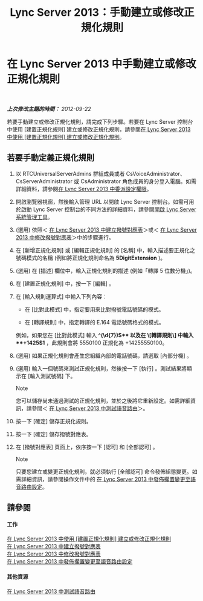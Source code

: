 ﻿---
title: Lync Server 2013：手動建立或修改正規化規則
TOCTitle: 手動建立或修改正規化規則
ms:assetid: fc0335e6-8830-4cfb-8c64-6aeb98c0a992
ms:mtpsurl: https://technet.microsoft.com/zh-tw/library/Gg413074(v=OCS.15)
ms:contentKeyID: 49292915
ms.date: 08/24/2015
mtps_version: v=OCS.15
ms.translationtype: HT
---

# 在 Lync Server 2013 中手動建立或修改正規化規則

 

_**上次修改主題的時間：** 2012-09-22_

若要手動建立或修改正規化規則，請完成下列步驟。若要在 Lync Server 控制台 中使用 \[建置正規化規則\] 建立或修改正規化規則，請參閱[在 Lync Server 2013 中使用 \[建置正規化規則\] 建立或修改正規化規則](lync-server-2013-create-or-modify-a-normalization-rule-by-using-build-a-normalization-rule.md)。

## 若要手動定義正規化規則

1.  以 RTCUniversalServerAdmins 群組成員或者 CsVoiceAdministrator、CsServerAdministrator 或 CsAdministrator 角色成員的身分登入電腦。如需詳細資料，請參閱[在 Lync Server 2013 中委派設定權限](lync-server-2013-delegate-setup-permissions.md)。

2.  開啟瀏覽器視窗，然後輸入管理 URL 以開啟 Lync Server 控制台。如需可用於啟動 Lync Server 控制台的不同方法的詳細資料，請參閱[開啟 Lync Server 系統管理工具](lync-server-2013-open-lync-server-administrative-tools.md)。

3.  (選用) 依照＜ [在 Lync Server 2013 中建立撥號對應表](lync-server-2013-create-a-dial-plan.md)＞或＜ [在 Lync Server 2013 中修改撥號對應表](lync-server-2013-modify-a-dial-plan.md)＞中的步驟進行。

4.  在 \[新增正規化規則\] 或 \[編輯正規化規則\] 的 \[名稱\] 中，輸入描述要正規化之號碼模式的名稱 (例如將正規化規則命名為 **5DigitExtension** )。

5.  (選用) 在 \[描述\] 欄位中，輸入正規化規則的描述 (例如「轉譯 5 位數分機」)。

6.  在 \[建置正規化規則\] 中，按一下 \[編輯\] 。

7.  在 \[輸入規則運算式\] 中輸入下列內容：
    
      - 在 \[比對此模式\] 中，指定要用來比對撥號電話號碼的模式。
    
      - 在 \[轉譯規則\] 中，指定轉譯的 E.164 電話號碼格式的模式。
    
    例如，如果您在 \[比對此模式\] 輸入 **^(\\d{7})$** 以及在 \[轉譯規則\] 中輸入 **+1425$1** ，此規則會將 5550100 正規化為 +14255550100。

8.  (選用) 如果正規化規則會產生您組織內部的電話號碼，請選取 \[內部分機\] 。

9.  (選用) 輸入一個號碼來測試正規化規則，然後按一下 \[執行\] 。測試結果將顯示在 \[輸入測試號碼\] 下。
    
    > [!NOTE]  
    > 您可以儲存尚未通過測試的正規化規則，並於之後將它重新設定。如需詳細資訊，請參閱＜ <a href="lync-server-2013-test-voice-routing.md">在 Lync Server 2013 中測試語音路由</a>＞。
    


10. 按一下 \[確定\] 儲存正規化規則。

11. 按一下 \[確定\] 儲存撥號對應表。

12. 在 \[撥號對應表\] 頁面上，依序按一下 \[認可\] 和 \[全部認可\] 。
    
    > [!NOTE]  
    > 只要您建立或變更正規化規則，就必須執行 [全部認可] 命令發佈組態變更。如需詳細資訊，請參閱操作文件中的 <a href="lync-server-2013-publish-pending-changes-to-the-voice-routing-configuration.md">在 Lync Server 2013 中發佈擱置變更至語音路由設定</a>。
    


## 請參閱

#### 工作

[在 Lync Server 2013 中使用 \[建置正規化規則\] 建立或修改正規化規則](lync-server-2013-create-or-modify-a-normalization-rule-by-using-build-a-normalization-rule.md)  
[在 Lync Server 2013 中建立撥號對應表](lync-server-2013-create-a-dial-plan.md)  
[在 Lync Server 2013 中修改撥號對應表](lync-server-2013-modify-a-dial-plan.md)  
[在 Lync Server 2013 中發佈擱置變更至語音路由設定](lync-server-2013-publish-pending-changes-to-the-voice-routing-configuration.md)  

#### 其他資源

[在 Lync Server 2013 中測試語音路由](lync-server-2013-test-voice-routing.md)

